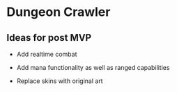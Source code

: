 # Dungeon Crawler

## Ideas for post MVP

- Add realtime combat

- Add mana functionality as well as ranged capabilities

- Replace skins with original art